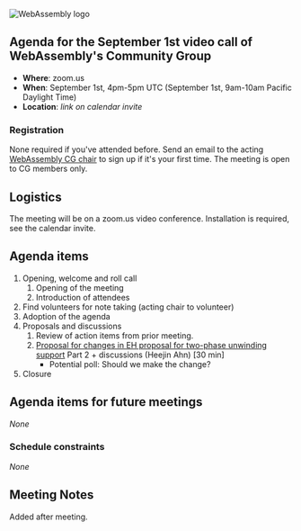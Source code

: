 ![WebAssembly logo](/images/WebAssembly.png)

## Agenda for the September 1st video call of WebAssembly's Community Group

- **Where**: zoom.us
- **When**: September 1st, 4pm-5pm UTC (September 1st, 9am-10am Pacific Daylight Time)
- **Location**: *link on calendar invite*

### Registration

None required if you've attended before. Send an email to the acting [WebAssembly CG chair](mailto:webassembly-cg-chair@chromium.org)
to sign up if it's your first time. The meeting is open to CG members only.

## Logistics

The meeting will be on a zoom.us video conference.
Installation is required, see the calendar invite.

## Agenda items

1. Opening, welcome and roll call
    1. Opening of the meeting
    1. Introduction of attendees
1. Find volunteers for note taking (acting chair to volunteer)
1. Adoption of the agenda
1. Proposals and discussions
    1. Review of action items from prior meeting.
    1. [Proposal for changes in EH proposal for two-phase unwinding support](https://github.com/WebAssembly/exception-handling/issues/123) Part 2 + discussions (Heejin Ahn) [30 min]
       - Potential poll: Should we make the change?
1. Closure

## Agenda items for future meetings

*None*

### Schedule constraints

*None*

## Meeting Notes

Added after meeting.
